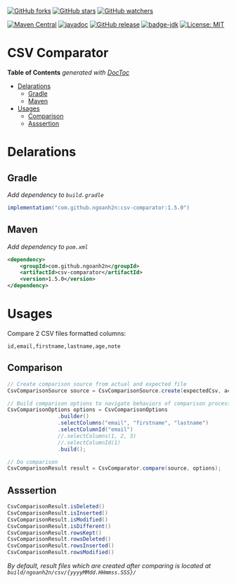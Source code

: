 [![GitHub forks](https://img.shields.io/github/forks/ngoanh2n/csv-comparator.svg?style=social&label=Fork&maxAge=2592000)](https://github.com/ngoanh2n/csv-comparator/network/members/)
[![GitHub stars](https://img.shields.io/github/stars/ngoanh2n/csv-comparator.svg?style=social&label=Star&maxAge=2592000)](https://github.com/ngoanh2n/csv-comparator/stargazers/)
[![GitHub watchers](https://img.shields.io/github/watchers/ngoanh2n/csv-comparator.svg?style=social&label=Watch&maxAge=2592000)](https://github.com/ngoanh2n/csv-comparator/watchers/)

[![Maven Central](https://maven-badges.herokuapp.com/maven-central/com.github.ngoanh2n/csv-comparator/badge.svg)](https://maven-badges.herokuapp.com/maven-central/com.github.ngoanh2n/csv-comparator)
[![javadoc](https://javadoc.io/badge2/com.github.ngoanh2n/csv-comparator/javadoc.svg)](https://javadoc.io/doc/com.github.ngoanh2n/csv-comparator)
[![GitHub release](https://img.shields.io/github/release/ngoanh2n/csv-comparator.svg)](https://github.com/ngoanh2n/csv-comparator/releases/)
[![badge-jdk](https://img.shields.io/badge/jdk-8-blue.svg)](http://www.oracle.com/technetwork/java/javase/downloads/index.html)
[![License: MIT](https://img.shields.io/badge/License-MIT-blueviolet.svg)](https://opensource.org/licenses/MIT)

# CSV Comparator

<!-- START doctoc generated TOC please keep comment here to allow auto update -->
<!-- DON'T EDIT THIS SECTION, INSTEAD RE-RUN doctoc TO UPDATE -->
**Table of Contents**  *generated with [DocToc](https://github.com/thlorenz/doctoc)*

- [Delarations](#delarations)
  - [Gradle](#gradle)
  - [Maven](#maven)
- [Usages](#usages)
  - [Comparison](#comparison)
  - [Asssertion](#asssertion)

<!-- END doctoc generated TOC please keep comment here to allow auto update -->

# Delarations
## Gradle
_Add dependency to `build.gradle`_
```gradle
implementation("com.github.ngoanh2n:csv-comparator:1.5.0")
```

## Maven
_Add dependency to `pom.xml`_
```xml
<dependency>
    <groupId>com.github.ngoanh2n</groupId>
    <artifactId>csv-comparator</artifactId>
    <version>1.5.0</version>
</dependency>
```

# Usages
Compare 2 CSV files formatted columns:
```
id,email,firstname,lastname,age,note
```

## Comparison
```java
// Create comparison source from actual and expected file
CsvComparisonSource source = CsvComparisonSource.create(expectedCsv, actualCsv);

// Build comparison options to navigate behaviors of comparison process
CsvComparisonOptions options = CsvComparisonOptions
                .builder()
                .selectColumns("email", "firstname", "lastname")
                .selectColumnId("email")
                //.selectColumns(1, 2, 3)
                //.selectColumnId(1)
                .build();

// Do comparison
CsvComparisonResult result = CsvComparator.compare(source, options);
```

## Asssertion
```java
CsvComparisonResult.isDeleted()
CsvComparisonResult.isInserted()
CsvComparisonResult.isModified()
CsvComparisonResult.isDifferent()
CsvComparisonResult.rowsKept()
CsvComparisonResult.rowsDeleted()
CsvComparisonResult.rowsInserted()
CsvComparisonResult.rowsModified()
```

_By default, result files which are created after comparing is located at `build/ngoanh2n/csv/{yyyyMMdd.HHmmss.SSS}/`_
